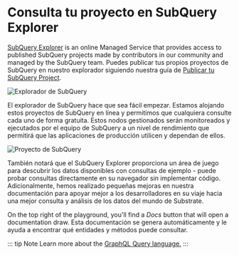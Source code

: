 # Consulta tu proyecto en SubQuery Explorer

[SubQuery Explorer](https://explorer.subquery.network) is an online Managed Service that provides access to published SubQuery projects made by contributors in our community and managed by the SubQuery team. Puedes publicar tus propios proyectos de SubQuery en nuestro explorador siguiendo nuestra guía de [Publicar tu SubQuery Project](../run_publish/publish.md).

![Explorador de SubQuery](https://static.subquery.network/media/explorer/explorer-header.png)

El explorador de SubQuery hace que sea fácil empezar. Estamos alojando estos proyectos de SubQuery en línea y permitimos que cualquiera consulte cada uno de forma gratuita. Estos nodos gestionados serán monitoreados y ejecutados por el equipo de SubQuery a un nivel de rendimiento que permitirá que las aplicaciones de producción utilicen y dependan de ellos.

![Proyecto de SubQuery](https://static.subquery.network/media/explorer/explorer-project.png)

También notará que el SubQuery Explorer proporciona un área de juego para descubrir los datos disponibles con consultas de ejemplo - puede probar consultas directamente en su navegador sin implementar código. Adicionalmente, hemos realizado pequeñas mejoras en nuestra documentación para apoyar mejor a los desarrolladores en su viaje hacia una mejor consulta y análisis de los datos del mundo de Substrate.

On the top right of the playground, you'll find a _Docs_ button that will open a documentation draw. Esta documentación se genera automáticamente y le ayuda a encontrar qué entidades y métodos puede consultar.

::: tip Note Learn more about the [GraphQL Query language.](./graphql.md) :::
